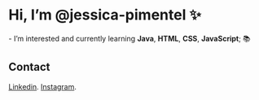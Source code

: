 <h1> Hi, I’m @jessica-pimentel ✨ </h1>
- I’m interested and currently learning <b>Java</b>, <b>HTML</b>, <b>CSS</b>, <b>JavaScript</b>; 📚 <br>


<h2>Contact </h2>

[Linkedin](https://www.linkedin.com/in/j%C3%A9ssica-pimentel-908841219/).
[Instagram](https://www.instagram.com/alaranjessica/).

<!---- 📫 How to reach me: <br>
<!---
jessica-pimentel/jessica-pimentel is a ✨ special ✨ repository because its `README.md` (this file) appears on your GitHub profile.
You can click the Preview link to take a look at your changes.
--->
